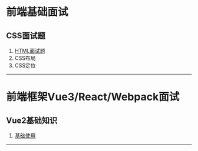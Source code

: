 # 前端基础面试

## CSS面试题

1. [HTML面试题](前端基础面试/CSS面试题/1.HTML面试题.md)
1. CSS布局
1. CSS定位

- - -

# 前端框架Vue3/React/Webpack面试

## Vue2基础知识

1. [基础使用](前端框架面试/Vue2/Vue2基础/1.基础使用.md)

- - -
